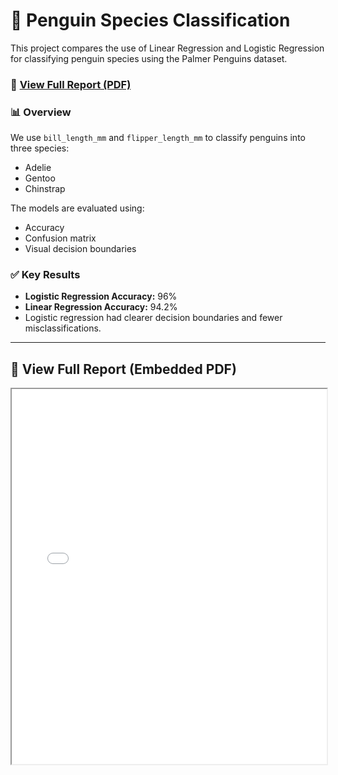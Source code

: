 # 🐧 Penguin Species Classification

This project compares the use of Linear Regression and Logistic Regression for classifying penguin species using the Palmer Penguins dataset.

### 📄 [View Full Report (PDF)](penguin_classification_report.pdf)

### 📊 Overview
We use `bill_length_mm` and `flipper_length_mm` to classify penguins into three species:
- Adelie
- Gentoo
- Chinstrap

The models are evaluated using:
- Accuracy
- Confusion matrix
- Visual decision boundaries

### ✅ Key Results
- **Logistic Regression Accuracy:** 96%
- **Linear Regression Accuracy:** 94.2%
- Logistic regression had clearer decision boundaries and fewer misclassifications.

---


## 📄 View Full Report (Embedded PDF)

<iframe src="penguin_classification_report.pdf" width="100%" height="600px">
  This browser does not support PDFs. Please download the PDF to view it: 
  <a href="penguin_classification_report.pdf">Download PDF</a>.
</iframe>
